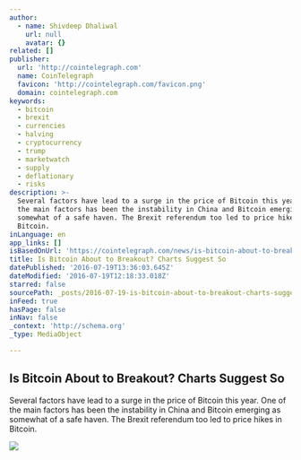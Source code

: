 ```yaml
---
author:
  - name: Shivdeep Dhaliwal
    url: null
    avatar: {}
related: []
publisher:
  url: 'http://cointelegraph.com'
  name: CoinTelegraph
  favicon: 'http://cointelegraph.com/favicon.png'
  domain: cointelegraph.com
keywords:
  - bitcoin
  - brexit
  - currencies
  - halving
  - cryptocurrency
  - trump
  - marketwatch
  - supply
  - deflationary
  - risks
description: >-
  Several factors have lead to a surge in the price of Bitcoin this year. One of
  the main factors has been the instability in China and Bitcoin emerging as
  somewhat of a safe haven. The Brexit referendum too led to price hikes in
  Bitcoin.
inLanguage: en
app_links: []
isBasedOnUrl: 'https://cointelegraph.com/news/is-bitcoin-about-to-breakout-charts-suggest-so'
title: Is Bitcoin About to Breakout? Charts Suggest So
datePublished: '2016-07-19T13:36:03.645Z'
dateModified: '2016-07-19T12:18:33.018Z'
starred: false
sourcePath: _posts/2016-07-19-is-bitcoin-about-to-breakout-charts-suggest-so.md
inFeed: true
hasPage: false
inNav: false
_context: 'http://schema.org'
_type: MediaObject

---
```

<article style=""><h1>Is Bitcoin About to Breakout? Charts Suggest So</h1><p>Several factors have lead to a surge in the price of Bitcoin this year. One of the main factors has been the instability in China and Bitcoin emerging as somewhat of a safe haven. The Brexit referendum too led to price hikes in Bitcoin.</p><img src="http://cointelegraph.com/storage/uploads/view/00992b3ebb897e45ffde475129d3b5d1.jpg" /></article>